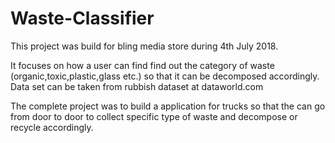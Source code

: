 # Waste-Classifier
This project was build for bling media store during 4th July 2018.

It focuses on how a user can find find out the category of waste (organic,toxic,plastic,glass etc.) so that it can be decomposed accordingly.
Data set can be taken from rubbish dataset at dataworld.com

The complete project was to build a application for trucks so that the can go from door to door to collect specific type of waste and decompose or recycle accordingly.
